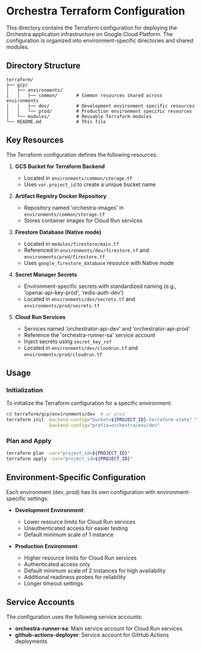# Orchestra Terraform Configuration

This directory contains the Terraform configuration for deploying the Orchestra application infrastructure on Google Cloud Platform. The configuration is organized into environment-specific directories and shared modules.

## Directory Structure

```
terraform/
├── gcp/
│   ├── environments/
│   │   ├── common/       # Common resources shared across environments
│   │   ├── dev/          # Development environment specific resources
│   │   └── prod/         # Production environment specific resources
│   └── modules/          # Reusable Terraform modules
└── README.md             # This file
```

## Key Resources

The Terraform configuration defines the following resources:

1. **GCS Bucket for Terraform Backend**
   - Located in `environments/common/storage.tf`
   - Uses `var.project_id` to create a unique bucket name

2. **Artifact Registry Docker Repository**
   - Repository named 'orchestra-images' in `environments/common/storage.tf`
   - Stores container images for Cloud Run services

3. **Firestore Database (Native mode)**
   - Located in `modules/firestore/main.tf`
   - Referenced in `environments/dev/firestore.tf` and `environments/prod/firestore.tf`
   - Uses `google_firestore_database` resource with Native mode

4. **Secret Manager Secrets**
   - Environment-specific secrets with standardized naming (e.g., 'openai-api-key-prod', 'redis-auth-dev')
   - Located in `environments/dev/secrets.tf` and `environments/prod/secrets.tf`

5. **Cloud Run Services**
   - Services named 'orchestrator-api-dev' and 'orchestrator-api-prod'
   - Reference the 'orchestra-runner-sa' service account
   - Inject secrets using `secret_key_ref`
   - Located in `environments/dev/cloudrun.tf` and `environments/prod/cloudrun.tf`

## Usage

### Initialization

To initialize the Terraform configuration for a specific environment:

```bash
cd terraform/gcp/environments/dev  # or prod
terraform init -backend-config="bucket=${PROJECT_ID}-terraform-state" \
               -backend-config="prefix=orchestra/env/dev"
```

### Plan and Apply

```bash
terraform plan -var="project_id=${PROJECT_ID}"
terraform apply -var="project_id=${PROJECT_ID}"
```

## Environment-Specific Configuration

Each environment (dev, prod) has its own configuration with environment-specific settings:

- **Development Environment**:
  - Lower resource limits for Cloud Run services
  - Unauthenticated access for easier testing
  - Default minimum scale of 1 instance

- **Production Environment**:
  - Higher resource limits for Cloud Run services
  - Authenticated access only
  - Default minimum scale of 2 instances for high availability
  - Additional readiness probes for reliability
  - Longer timeout settings

## Service Accounts

The configuration uses the following service accounts:

- **orchestra-runner-sa**: Main service account for Cloud Run services
- **github-actions-deployer**: Service account for GitHub Actions deployments
